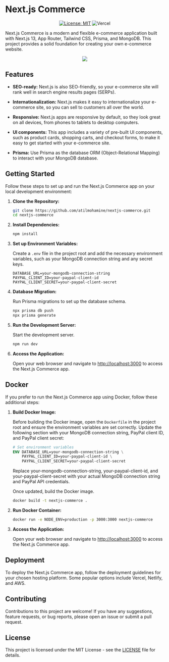 # Next.js Commerce
<div align="center"> 

[![License: MIT](https://img.shields.io/badge/License-MIT-yellow.svg)](https://opensource.org/licenses/MIT)
![Vercel](http://therealsujitk-vercel-badge.vercel.app/?app=nextjs-commerce)

</div>
Next.js Commerce is a modern and flexible e-commerce application built with Next.js 13, App Router, Tailwind CSS, Prisma, and MongoDB. This project provides a solid foundation for creating your own e-commerce website.

<br />
<p align="center">
   <img src="https://github.com/AtilMohAmine/nextjs-commerce/assets/86023602/c148c635-19fe-407f-9cca-d146f77c212b">
</p>

## Features

- **SEO-ready:** Next.js is also SEO-friendly, so your e-commerce site will rank well in search engine results pages (SERPs).
- **Internationalization:** Next.js makes it easy to internationalize your e-commerce site, so you can sell to customers all over the world.
- **Responsive:** Next.js apps are responsive by default, so they look great on all devices, from phones to tablets to desktop computers.
- **UI components:** This app includes a variety of pre-built UI components, such as product cards, shopping carts, and checkout forms, to make it easy to get started with your e-commerce site.

- **Prisma:** Use Prisma as the database ORM (Object-Relational Mapping) to interact with your MongoDB database.

## Getting Started

Follow these steps to set up and run the Next.js Commerce app on your local development environment:

1. **Clone the Repository:**

   ```bash
   git clone https://github.com/atilmohamine/nextjs-commerce.git
   cd nextjs-commerce
   ```

2. **Install Dependencies:**

   ```bash
   npm install
   ```

3. **Set up Environment Variables:**

   Create a `.env` file in the project root and add the necessary environment variables, such as your MongoDB connection string and any secret keys.

   ```plaintext
   DATABASE_URL=your-mongodb-connection-string
   PAYPAL_CLIENT_ID=your-paypal-client-id
   PAYPAL_CLIENT_SECRET=your-paypal-client-secret
   ```

4. **Database Migration:**

   Run Prisma migrations to set up the database schema.

   ```bash
   npx prisma db push
   npx prisma generate
   ```

5. **Run the Development Server:**

   Start the development server.

   ```bash
   npm run dev
   ```

6. **Access the Application:**

   Open your web browser and navigate to [http://localhost:3000](http://localhost:3000) to access the Next.js Commerce app.

## Docker

If you prefer to run the Next.js Commerce app using Docker, follow these additional steps:

1. **Build Docker Image:**

   Before building the Docker image, open the `Dockerfile` in the project root and ensure the environment variables are set correctly. Update the following section with your MongoDB connection string, PayPal client ID, and PayPal client secret:

   ```Dockerfile
   # Set environment variables
   ENV DATABASE_URL=your-mongodb-connection-string \
       PAYPAL_CLIENT_ID=your-paypal-client-id \
       PAYPAL_CLIENT_SECRET=your-paypal-client-secret
   ```

   Replace your-mongodb-connection-string, your-paypal-client-id, and your-paypal-client-secret with your actual MongoDB connection string and PayPal API credentials.

   Once updated, build the Docker image.

   ```bash
   docker build -t nextjs-commerce .
   ```

2. **Run Docker Container:**

   ```bash
   docker run -e NODE_ENV=production -p 3000:3000 nextjs-commerce
   ```

2. **Access the Application:**

   Open your web browser and navigate to [http://localhost:3000](http://localhost:3000) to access the Next.js Commerce app.

## Deployment

To deploy the Next.js Commerce app, follow the deployment guidelines for your chosen hosting platform. Some popular options include Vercel, Netlify, and AWS.

## Contributing

Contributions to this project are welcome! If you have any suggestions, feature requests, or bug reports, please open an issue or submit a pull request.

## License

This project is licensed under the MIT License - see the [LICENSE](https://github.com/AtilMohAmine/nextjs-commerce/blob/main/LICENSE) file for details.
